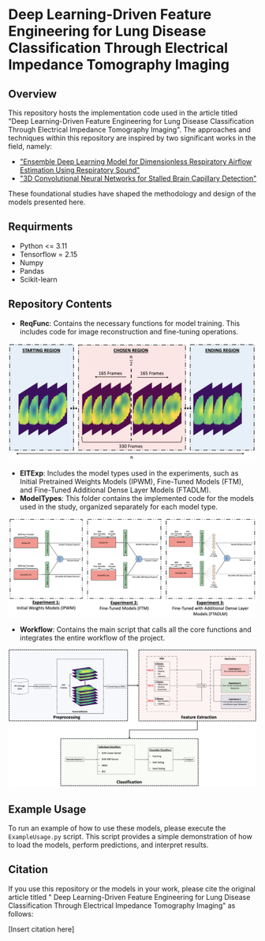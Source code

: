 # Deep Learning-Driven Feature Engineering for Lung Disease Classification Through Electrical Impedance Tomography Imaging

## Overview

This repository hosts the implementation code used in the article titled "Deep Learning-Driven Feature Engineering for Lung Disease Classification Through Electrical Impedance Tomography Imaging". The approaches and techniques within this repository are inspired by two significant works in the field, namely:
- ["Ensemble Deep Learning Model for Dimensionless Respiratory Airflow Estimation Using Respiratory Sound"](https://github.com/DiogoMPessoa/Dimensionless-Respiratory-Airflow-Estimation.git)
- ["3D Convolutional Neural Networks for Stalled Brain Capillary Detection"](https://github.com/ZFTurbo/classification_models_3D.git)

These foundational studies have shaped the methodology and design of the models presented here.





## Requirments
- Python <= 3.11
- Tensorflow = 2.15
- Numpy
- Pandas
- Scikit-learn


## Repository Contents

- **ReqFunc**: Contains the necessary functions for model training. This includes code for image reconstruction and fine-tuning operations.

<img src="Images/Preprocessing.png" width="700">

- **EITExp**: Includes the model types used in the experiments, such as Initial Pretrained Weights Models (IPWM), Fine-Tuned Models (FTM), and Fine-Tuned Additional Dense Layer Models (FTADLM).
- **ModelTypes**: This folder contains the implemented code for the models used in the study, organized separately for each model type.
  
<img src="Images/Models.png" width="700">

- **Workflow**: Contains the main script that calls all the core functions and integrates the entire workflow of the project.

<img src="Images/Workflow.png" width="700">

  
## Example Usage

To run an example of how to use these models, please execute the `ExampleUsage.py` script. This script provides a simple demonstration of how to load the models, perform predictions, and interpret results.

## Citation

If you use this repository or the models in your work, please cite the original article titled " Deep Learning-Driven Feature Engineering for Lung Disease Classification Through Electrical Impedance Tomography Imaging" as follows:

[Insert citation here]


